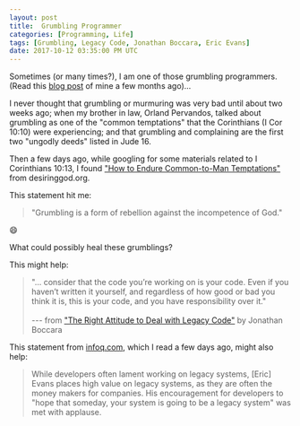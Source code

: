 ```yaml
---
layout: post
title:  Grumbling Programmer
categories: [Programming, Life]
tags: [Grumbling, Legacy Code, Jonathan Boccara, Eric Evans]
date: 2017-10-12 03:35:00 PM UTC
---
```


<!-- October 13, 2017 02:00:00 PM Philippine Time -->


Sometimes (or many times?), I am one of those grumbling programmers. (Read this [blog post](/2017/06/05/am_I_a_hypocrite/) of mine a few months ago)...

I never thought that grumbling or murmuring was very bad until about two weeks ago; when my brother in law, Orland Pervandos, talked about grumbling as one of the "common temptations" that the Corinthians (I Cor 10:10) were experiencing; and that grumbling and complaining are the first two "ungodly deeds" listed in Jude 16.


<!--more-->

Then a few days ago, while googling for some materials related to I Corinthians 10:13, I found ["How to Endure Common-to-Man Temptations"](https://www.desiringgod.org/articles/how-to-endure-common-to-man-temptations) from desiringgod.org.

This statement hit me:

> "Grumbling is a form of rebellion against the incompetence of God."

:smile:



What could possibly heal these grumblings?

This might help:

> "... consider that the code you’re working on is your code. Even if you haven’t written it yourself, and regardless of how good or bad you think it is, this is your code, and you have responsibility over it."
<br /><br />
> --- from ["The Right Attitude to Deal with Legacy Code"](https://simpleprogrammer.com/2017/03/01/deal-with-legacy-code/) by Jonathan Boccara

This statement from [infoq.com](https://www.infoq.com/news/2017/09/evans-ddd-relevant), which I read a few days ago, might also help:

> While developers often lament working on legacy systems, [Eric] Evans places high value on legacy systems, as they are often the money makers for companies. His encouragement for developers to "hope that someday, your system is going to be a legacy system" was met with applause.


<!--
I also noticed that when someone criticizes but gives a solution to the problem, the criticism become less offensive; and it has become helpful to the one being criticized.
-->
